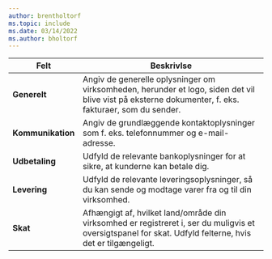 ```yaml
---
author: brentholtorf
ms.topic: include
ms.date: 03/14/2022
ms.author: bholtorf
---
```

|Felt|Beskrivlse|  
|-------------|---------------------------------------|  
|**Generelt**|Angiv de generelle oplysninger om virksomheden, herunder et logo, siden det vil blive vist på eksterne dokumenter, f. eks. fakturaer, som du sender. |  
|**Kommunikation**|Angiv de grundlæggende kontaktoplysninger som f. eks. telefonnummer og e-mail-adresse.|  
|**Udbetaling**| Udfyld de relevante bankoplysninger for at sikre, at kunderne kan betale dig.|  
|**Levering**|Udfyld de relevante leveringsoplysninger, så du kan sende og modtage varer fra og til din virksomhed.|  
|**Skat**|Afhængigt af, hvilket land/område din virksomhed er registreret i, ser du muligvis et oversigtspanel for skat. Udfyld felterne, hvis det er tilgængeligt.|  
